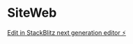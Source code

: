 # SiteWeb

[Edit in StackBlitz next generation editor ⚡️](https://stackblitz.com/~/github.com/QUOREICH-GROUPS/SiteWeb)